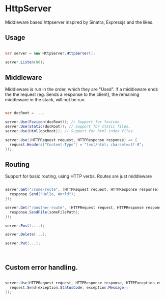 HttpServer
==========

Middleware based httpserver inspired by Sinatra, Expressjs and the likes.


## Usage

```csharp

var server = new HttpServer.HttpServer();

server.Listen(80);

```

## Middleware
Middleware is run in the order, which they are "Used". If a middleware ends the the request (eg. Sends a response to the client), the remaining middleware in the stack, will not be run.

```csharp

var docRoot = ....

server.Use(Favicon(docRoot)); // Support for favicon
server.Use(Static(docRoot)); // Support for static files.
server.Use(Html(docRoot)); // Support for html index files.

server.Use((HTTPRequest request, HTTPResponse response) => {
  request.Headers["Content-Type"] = "text/html; charset=utf-8";
});

```


## Routing
Support for basic routing, using HTTP verbs. Routes are just middleware

```csharp

server.Get("/some-route", (HTTPRequest request, HTTPResponse response) => {
  response.Send("Hello, World"); 
});

server.Get("/another-route", (HTTPRequest request, HTTPResponse response) => {
  response.SendFile(someFilePath);
});

server.Post(....);

server.Delete(...);

server.Put(...);




```

## Custom error handling.

```csharp

server.Use(HTTPRequest request, HTTPResponse response, HTTPException exception) => {
  request.Send(exception.StatusCode, exception.Message);
});

